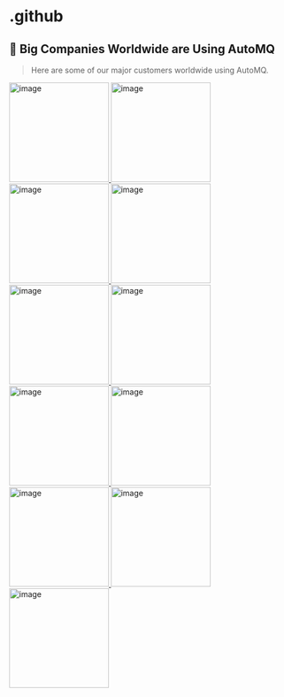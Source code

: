 # .github


## 👥 Big Companies Worldwide are Using AutoMQ
> Here are some of our major customers worldwide using AutoMQ.

<a href="https://www.automq.com" target="_blank">
    <img alt="image" src="https://github.com/user-attachments/assets/dc32f584-fa62-4805-9cef-bad9902b7473" width="180" />
</a> 
<a href="https://www.automq.com" target="_blank">
    <img alt="image" src="https://github.com/user-attachments/assets/fa680ea0-a078-419d-8ccd-01595732cfdf" width="180" />
</a> 
<a href="https://www.automq.com" target="_blank">
    <img alt="image" src="https://github.com/user-attachments/assets/7e6df0f2-e79d-4d97-a4fc-fb50774fd2dd" width="180" />
</a> 
<a href="https://www.automq.com" target="_blank">
    <img alt="image" src="https://github.com/user-attachments/assets/f0b4870e-58e5-4692-a706-48d51dfb6302" width="180" />
</a> 
<a href="https://www.automq.com" target="_blank">
    <img alt="image" src="https://github.com/user-attachments/assets/a4d46a21-9b9d-4a95-88fd-e123b8f35063" width="180" />
</a> 
<a href="https://www.automq.com" target="_blank">
    <img alt="image" src="https://github.com/user-attachments/assets/743dff96-f18c-4f2a-b9fe-5e90c1d03beb" width="180" />
</a> 
<a href="https://www.automq.com" target="_blank">
    <img alt="image" src="https://github.com/user-attachments/assets/471732df-bacd-4041-ad99-024306167f60" width="180" />
</a> 
<a href="https://www.automq.com" target="_blank">
    <img alt="image" src="https://github.com/user-attachments/assets/b7fdcda3-7670-44db-9311-6d1dd45e134b" width="180" />
</a> 
<a href="https://www.automq.com" target="_blank">
    <img alt="image" src="https://github.com/user-attachments/assets/4fbad4c3-d365-49dc-8dfa-ca4060a70b1a" width="180" />
</a> 
<a href="https://www.automq.com" target="_blank">
    <img alt="image" src="https://github.com/user-attachments/assets/ff7600fa-0776-4879-a3fd-3ad5d898e41c" width="180" />
</a> 
<a href="https://www.automq.com" target="_blank">
    <img alt="image" src="https://github.com/user-attachments/assets/1a58f96e-df47-4a7e-b0fe-a0d51ea93586" width="180" />
</a> 










